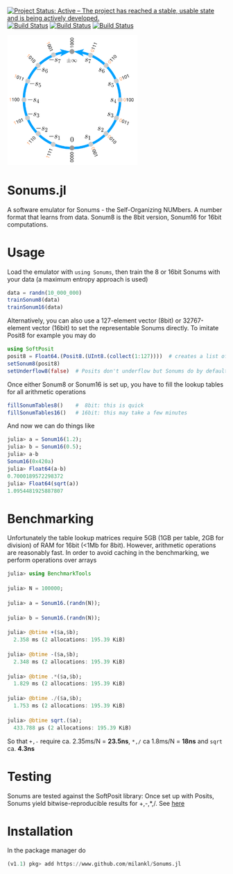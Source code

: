 [![Project Status: Active – The project has reached a stable, usable state and is being actively developed.](https://www.repostatus.org/badges/latest/active.svg)](https://www.repostatus.org/#active)
[![Build Status](https://travis-ci.com/milankl/Sonums.jl.svg?branch=master)](https://travis-ci.com/milankl/Sonums.jl)
[![Build Status](https://ci.appveyor.com/api/projects/status/github/milankl/Sonums.jl?svg=true)](https://ci.appveyor.com/project/milankl/Sonums-jl)
[![Build Status](https://api.cirrus-ci.com/github/milankl/Sonums.jl.svg)](https://cirrus-ci.com/github/milankl/Sonums.jl)

<img src="figs/sonum4.svg" width=300>

# Sonums.jl
A software emulator for Sonums - the Self-Organizing NUMbers. A number format that learns from data. Sonum8 is the 8bit version, Sonum16 for 16bit computations.

# Usage
Load the emulator with `using Sonums`, then train the 8 or 16bit Sonums with your data (a maximum entropy approach is used)
```julia
data = randn(10_000_000)
trainSonum8(data)
trainSonum16(data)
```
Alternatively, you can also use a 127-element vector (8bit) or 32767-element vector (16bit) to set the representable Sonums directly. To imitate Posit8 for example you may do

```julia
using SoftPosit
posit8 = Float64.(Posit8.(UInt8.(collect(1:127))))  # creates a list of Posit8 numbers in (0,Inf)
setSonum8(posit8)
setUnderflow8(false)  # Posits don't underflow but Sonums do by default
```
Once either Sonum8 or Sonum16 is set up, you have to fill the lookup tables for all arithmetic operations
```julia
fillSonumTables8()    #  8bit: this is quick
fillSonumTables16()   # 16bit: this may take a few minutes
```
And now we can do things like
```julia
julia> a = Sonum16(1.2);
julia> b = Sonum16(0.5);
julia> a-b
Sonum16(0x420a)
julia> Float64(a-b)
0.7000189572298372
julia> Float64(sqrt(a))
1.0954481925887807
```
# Benchmarking

Unfortunately the table lookup matrices require 5GB (1GB per table, 2GB for division) of RAM for 16bit (<1Mb for 8bit). However, arithmetic operations are reasonably fast. In order to avoid caching in the benchmarking, we perform operations over arrays

```julia
julia> using BenchmarkTools

julia> N = 100000;

julia> a = Sonum16.(randn(N));

julia> b = Sonum16.(randn(N));

julia> @btime +($a,$b);
  2.358 ms (2 allocations: 195.39 KiB)

julia> @btime -($a,$b);
  2.348 ms (2 allocations: 195.39 KiB)

julia> @btime .*($a,$b);
  1.829 ms (2 allocations: 195.39 KiB)

julia> @btime ./($a,$b);
  1.753 ms (2 allocations: 195.39 KiB)

julia> @btime sqrt.($a);
  433.788 μs (2 allocations: 195.39 KiB)
```
So that `+,-` require ca. 2.35ms/N = __23.5ns__, `*,/` ca 1.8ms/N = __18ns__ and `sqrt` ca. __4.3ns__

# Testing
Sonums are tested against the SoftPosit library: Once set up with Posits, Sonums yield bitwise-reproducible results for +,-,*,/. See [here](https://github.com/milankl/Sonums.jl/blob/51ceeec168508aa6b35937f89d714d9f2b2e78f6/test/runtests.jl#L46)

# Installation
In the package manager do
```julia
(v1.1) pkg> add https://www.github.com/milankl/Sonums.jl
```
